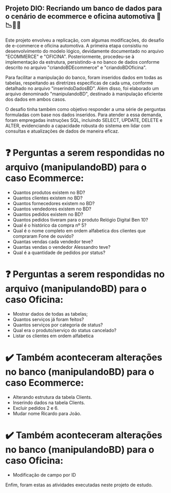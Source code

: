 ## Projeto DIO: Recriando um banco de dados para o cenário de ecommerce e oficina automotiva 🎲📉👩‍💻

Este projeto envolveu a replicação, com algumas modificações, do desafio de e-commerce e oficina automotiva. A primeira etapa consistiu no desenvolvimento do modelo lógico, devidamente documentado no arquivo "ECOMMERCE" e "OFICINA". Posteriormente, procedeu-se à implementação da estrutura, persistindo-a no banco de dados conforme descrito no arquivo "criandoBDEcommerce" e "criandoBDOficina".

Para facilitar a manipulação do banco, foram inseridos dados em todas as tabelas, respeitando as diretrizes específicas de cada uma, conforme detalhado no arquivo "inserindoDadosBD". Além disso, foi elaborado um arquivo denominado "manipulandoBD", destinado à manipulação eficiente dos dados em ambos casos.

O desafio tinha também como objetivo responder a uma série de perguntas formuladas com base nos dados inseridos. Para atender a essa demanda, foram empregadas instruções SQL, incluindo SELECT, UPDATE, DELETE e ALTER, evidenciando a capacidade robusta do sistema em lidar com consultas e atualizações de dados de maneira eficaz.

# ❓ Perguntas a serem respondidas no arquivo (manipulandoBD) para o caso Ecommerce:

* Quantos produtos existem no BD?
* Quantos clientes existem no BD?
* Quantos fornecedores existem no BD?
* Quantos vendedores existem no BD?
* Quantos pedidos existem no BD?
* Quantos pedidos tiveram para o produto Relógio Digital Ben 10?
* Qual é o histórico da compra nº 5?
* Qual é o nome completo em ordem alfabetica dos clientes que compraram Fone de ouvido?
* Quantas vendas cada vendedor teve?
* Quantas vendas o vendedor Alessandro teve?
* Qual é a quantidade de pedidos por status?

# ❓ Perguntas a serem respondidas no arquivo (manipulandoBD) para o caso Oficina:

* Mostrar dados de todas as tabelas;
* Quantos serviços já foram feitos?
* Quantos serviços por categoria de status?
* Qual era o produto/serviço do status cancelado?
* Listar os clientes em ordem alfabetica

# ✔️ Também aconteceram alterações no banco (manipulandoBD) para o caso Ecommerce:

* Alterando estrutura da tabela Clients.
* Inserindo dados na tabela Clients.
* Excluir pedidos 2 e 6.
* Mudar nome Ricardo para João.

# ✔️ Também aconteceram alterações no banco (manipulandoBD) para o caso Oficina:

* Modificação de campo por ID

Enfim, foram estas as atividades executadas neste projeto de estudo.